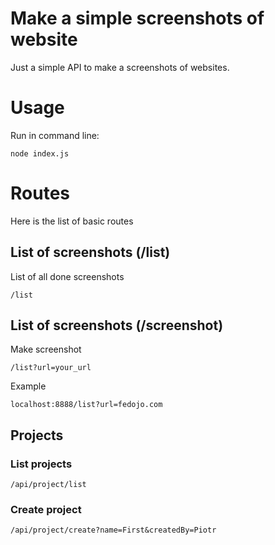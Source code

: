 # Make a simple screenshots of website
Just a simple API to make a screenshots of websites.

# Usage
Run in command line:
```
node index.js
```

# Routes
Here is the list of basic routes

## List of screenshots (/list)
List of all done screenshots
```
/list
```

## List of screenshots (/screenshot)
Make screenshot
```
/list?url=your_url
```

Example
```
localhost:8888/list?url=fedojo.com
```


## Projects


### List projects
```
/api/project/list
```

### Create project
```
/api/project/create?name=First&createdBy=Piotr
```